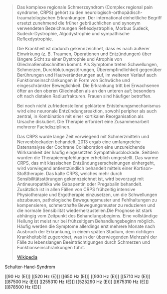 > Das komplexe regionale Schmerzsyndrom (Complex regional pain syndrome, CRPS) gehört zu den neurologisch-orthopädisch-traumatologischen Erkrankungen. Der international einheitliche Begriff ersetzt zunehmend die früher gebräuchlichen und synonym verwendeten Bezeichnungen Reflexdystrophie, Morbus Sudeck, Sudeck-Dystrophie, Algodystrophie und sympathische Reflexdystrophie.
>
> Die Krankheit ist dadurch gekennzeichnet, dass es nach äußerer Einwirkung (z. B. Traumen, Operationen und Entzündungen) über längere Sicht zu einer Dystrophie und Atrophie von Gliedmaßenabschnitten kommt. Als Symptome treten Schwellungen, Schmerzen, Durchblutungsstörungen, Überempfindlichkeit gegenüber Berührungen und Hautveränderungen auf, im weiteren Verlauf auch Funktionseinschränkungen in Form von Schwäche und eingeschränkter Beweglichkeit. Die Erkrankung tritt bei Erwachsenen öfter an den oberen Gliedmaßen als an den unteren auf; besonders oft nach distalen Radiusfrakturen. Frauen sind häufiger betroffen.
>
> Bei noch nicht zufriedenstellend geklärtem Entstehungsmechanismus wird eine neuronale Entzündungsreaktion, sowohl peripher als auch zentral, in Kombination mit einer kortikalen Reorganisation als Ursache diskutiert. Die Therapie erfordert eine Zusammenarbeit mehrerer Fachdisziplinen.
>
> Das CRPS wurde lange Zeit vorwiegend mit Schmerzmitteln und Nervenblockaden behandelt. 2013 ergab eine umfangreiche Datenanalyse der Cochrane Collaboration eine unzureichende Wirksamkeit der häufig eingesetzten Sympathikusblockade. Seitdem wurden die Therapieempfehlungen erheblich umgestellt. Das warme CRPS, das mit klassischen Entzündungserscheinungen einhergeht, wird vorwiegend antientzündlich behandelt mittels einer Kortison-Stoßtherapie. Das kalte CRPS, welches mehr durch Sensibilitätsstörungen gekennzeichnet ist, wird bevorzugt mit Antineuropathika wie Gabapentin oder Pregabalin behandelt. Zusätzlich ist in allen Fällen von CRPS frühzeitig intensive Physiotherapie und Ergotherapie einzusetzen, um die Schwellungen abzubauen, pathologische Bewegungsmuster und Fehlhaltungen zu kompensieren, schmerzhafte Bewegungsmuster zu reduzieren und die normale Sensibilität wiederherzustellen.Die Prognose ist stark abhängig vom Zeitpunkt des Behandlungsbeginns. Eine vollständige Heilung ist meist nur bei frühzeitigem Behandlungsbeginn möglich. Häufig werden die Symptome allerdings erst mehrere Monate nach Ausbruch der Erkrankung, in einem späten Stadium, dem richtigen Krankheitsbild zugeordnet, was in der überwiegenden Mehrzahl der Fälle zu lebenslangen Beeinträchtigungen durch Schmerzen und Funktionseinschränkungen führt.
>
> [Wikipedia](https://de.wikipedia.org/wiki/Komplexes%20regionales%20Schmerzsyndrom)

Schulter-Hand-Syndrom

[[90 Hz (E)]]
[[520 Hz (E)]]
[[650 Hz (E)]]
[[930 Hz (E)]]
[[5710 Hz (E)]]
[[87500 Hz (E)]]
[[255310 Hz (E)]]
[[525290 Hz (E)]]
[[675310 Hz (E)]]
[[878500 Hz (E)]]